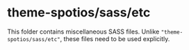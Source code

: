 # theme-spotios/sass/etc

This folder contains miscellaneous SASS files. Unlike `"theme-spotios/sass/etc"`, these files
need to be used explicitly.
